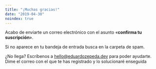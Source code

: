 ```yaml
---
title: "¡Muchas gracias!"
date: "2019-04-30"
noindex: true
---
```


Acabo de enviarte un correo electrónico con el asunto «**confirma tu suscripción**».

Si no aparece en tu bandeja de entrada busca en la carpeta de spam.

¿No llega? Escríbenos a [hello@eduardozepeda.dev](mailto:hello@eduardozepeda.dev) para poder ayudarte. Dime el correo con el que te has registrado y lo solucionaré enseguida
